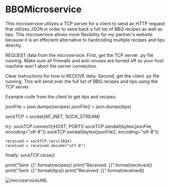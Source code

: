 # BBQMicroservice
This microservice utilizes a TCP server for a client to send an HTTP request that utilizes JSON in order to send back a full list of BBQ recipes as well as tips. This microservice allows more flexibility for my partner's website because it is an effecient alternative to hardcoding multiple recipes and tips directly.

REQUEST data from the microservice:
First, get the TCP server .py file running. Make sure all firewalls and anti-viruses are turned off so your host machine won't abort the server connection.

Clear instructions for how to RECEIVE data:
Second, get the client .py file running. This will send over the full list of BBQ recipes and tips using the TCP server.

Example code from the client to get tips and recipes:

jsonFile = json.dumps(recipes)
jsonFile2 = json.dumps(tips)

sockTCP = socket(AF_INET, SOCK_STREAM)

try:
    sockTCP.connect((HOST, PORT))
    sockTCP.sendall(bytes(jsonFile, encoding="utf-8"))
    sockTCP.sendall(bytes(jsonFile2, encoding="utf-8"))

    received = sockTCP.recv(1024)
    received = received.decode("utf-8")

finally:
    sockTCP.close()

print("Sent:     {}".format(recipes))
print("Received: {}".format(received))
print("Sent:     {}".format(tips))
print("Received: {}".format(received))

![microserviceUML](https://user-images.githubusercontent.com/77512059/220736364-07e798b2-e0d5-49f0-be0a-ff250f83c8b5.png)
